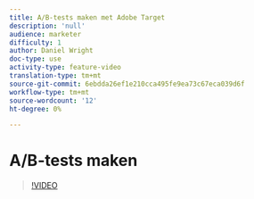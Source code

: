 ```yaml
---
title: A/B-tests maken met Adobe Target
description: 'null'
audience: marketer
difficulty: 1
author: Daniel Wright
doc-type: use
activity-type: feature-video
translation-type: tm+mt
source-git-commit: 6ebdda26ef1e210cca495fe9ea73c67eca039d6f
workflow-type: tm+mt
source-wordcount: '12'
ht-degree: 0%

---
```



# A/B-tests maken

>[!VIDEO](https://video.tv.adobe.com/v/17391/?quality=12)